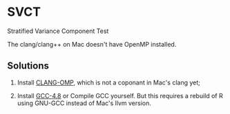 SVCT
====

Stratified Variance Component Test

The clang/clang++ on Mac doesn't have OpenMP installed. 

Solutions
-----------
1. Install [CLANG-OMP](http://clang-omp.github.io/), which is not a coponant in Mac's clang yet;    

2. Install [GCC-4.8](http://hpc.sourceforge.net/) or Compile GCC yourself. But this requires a rebuild of R using GNU-GCC instead of Mac's llvm version.


